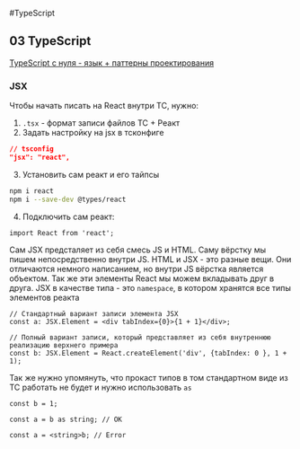 #TypeScript 

## 03 TypeScript

[TypeScript с нуля - язык + паттерны проектирования](../../../TypeScript/TypeScript.md)

### JSX

Чтобы начать писать на React внутри ТС, нужно:
1) `.tsx` - формат записи файлов ТС + Реакт
2) Задать настройку на jsx в тсконфиге
```JSON
// tsconfig
"jsx": "react",
```
3) Установить сам реакт и его тайпсы
```bash
npm i react
npm i --save-dev @types/react
```
4) Подключить сам реакт:
```TSX
import React from 'react';
```

Сам JSX предсталяет из себя смесь JS и HTML. Саму вёрстку мы пишем непосредственно внутри JS. HTML и JSX - это разные вещи. Они отличаются немного написанием, но внутри JS вёрстка является объектом. Так же эти элементы React мы можем вкладывать друг в друга.
JSX в качестве типа - это `namespace`, в котором хранятся все типы элементов реакта

```JSX
// Стандартный вариант записи элемента JSX
const a: JSX.Element = <div tabIndex={0}>{1 + 1}</div>;  

// Полный вариант записи, который представляет из себя внутреннюю реализацию верхнего примера
const b: JSX.Element = React.createElement('div', {tabIndex: 0 }, 1 + 1);
```

Так же нужно упомянуть, что прокаст типов в том стандартном виде из ТС работать не будет и нужно использовать `as`

```JSX
const b = 1;  

const a = b as string; // OK

const a = <string>b; // Error  
```